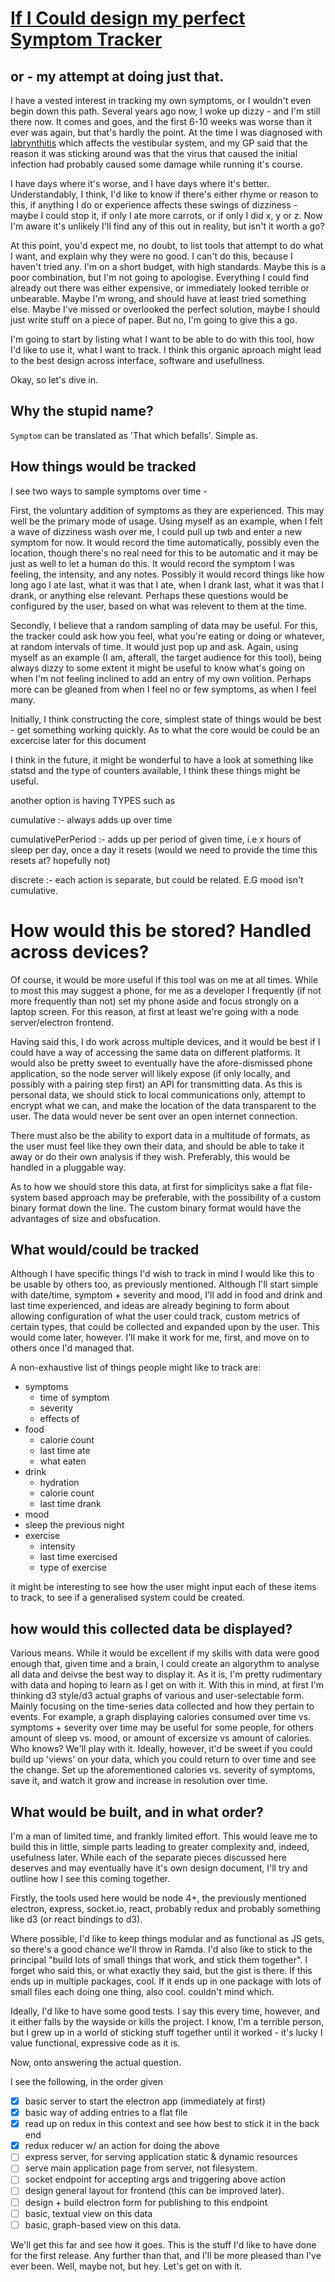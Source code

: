 # [If I Could design my perfect Symptom Tracker](http://apievangelist.com/2014/06/25/if-i-could-design-my-perfect-api-design-editor/)
## or - my attempt at doing just that.

I have a vested interest in tracking my own symptoms, or I wouldn't even begin down this path. Several years ago now, I woke up dizzy - and I'm still there now. It comes and goes, and the first 6-10 weeks was worse than it ever was again, but that's hardly the point. At the time I was diagnosed with [labrynthitis](https://en.wikipedia.org/wiki/Labyrinthitis?oldformat=true) which affects the vestibular system, and my GP said that the reason it was sticking around was that the virus that caused the initial infection had probably caused some damage while running it's course.

I have days where it's worse, and I have days where it's better. Understandably, I think, I'd like to know if there's either rhyme or reason to this, if anything I do or experience affects these swings of dizziness - maybe I could stop it, if only I ate more carrots, or if only I did x, y or z. Now I'm aware it's unlikely I'll find any of this out in reality, but isn't it worth a go?

At this point, you'd expect me, no doubt, to list tools that attempt to do what I want, and explain why they were no good. I can't do this, because I haven't tried any. I'm on a short budget, with high standards. Maybe this is a poor combination, but I'm not going to apologise. Everything I could find already out there was either expensive, or immediately looked terrible or unbearable. Maybe I'm wrong, and should have at least tried something else. Maybe I've missed or overlooked the perfect solution, maybe I should just write stuff on a piece of paper. But no, I'm going to give this a go.

I'm going to start by listing what I want to be able to do with this tool, how I'd like to use it, what I want to track. I think this organic aproach might lead to the best design across interface, software and usefullness. 

Okay, so let's dive in.

## Why the stupid name?

`Symptom` can be translated as 'That which befalls'. Simple as.

## How things would be tracked


I see two ways to sample symptoms over time -

First, the voluntary addition of symptoms as they are experienced. This may well be the primary mode of usage. Using myself as an example, when I felt a wave of dizziness wash over me, I could pull up twb and enter a new symptom for now. It would record the time automatically, possibly even the location, though there's no real need for this to be automatic and it may be just as well to let a human do this. It would record the symptom I was feeling, the intensity, and any notes. Possibly it would record things like how long ago I ate last, what it was that I ate, when I drank last, what it was that I drank, or anything else relevant. Perhaps these questions would be configured by the user, based on what was relevent to them at the time.

Secondly, I believe that a random sampling of data may be useful. For this, the tracker could ask how you feel, what you're eating or doing or whatever, at random intervals of time. It would just pop up and ask. Again, using myself as an example (I am, afterall, the target audience for this tool), being always dizzy to some extent it might be useful to know what's going on when I'm not feeling inclined to add an entry of my own volition. Perhaps more can be gleaned from when I feel no or few symptoms, as when I feel many.

Initially, I think constructing the core, simplest state of things would be best - get something working quickly. As to what the core would be could be an excercise later for this document

I think in the future, it might be wonderful to have a look at something like statsd and the type of counters available, I think these things might be useful.

another option is having TYPES such as

cumulative :- always adds up over time

cumulativePerPeriod :- adds up per period of given time, i.e x hours of sleep per day, once a day it resets (would we need to provide the time this resets at? hopefully not)

discrete :- each action is separate, but could be related. E.G mood isn't cumulative.

# How would this be stored? Handled across devices?

Of course, it would be more useful if this tool was on me at all times. While to most this may suggest a phone, for me as a developer I frequently (if not more frequently than not) set my phone aside and focus strongly on a laptop screen. For this reason, at first at least we're going with a node server/electron frontend.

Having said this, I do work across multiple devices, and it would be best if I could have a way of accessing the same data on different platforms. It would also be pretty sweet to eventually have the afore-dismissed phone application, so the node server will likely expose (if only locally, and possibly with a pairing step first) an API for transmitting data. As this is personal data, we should stick to local communications only, attempt to encrypt what we can, and make the location of the data transparent to the user. The data would never be sent over an open internet connection.

There must also be the ability to export data in a multitude of formats, as the user must feel like they own their data, and should be able to take it away or do their own analysis if they wish. Preferably, this would be handled in a pluggable way.

As to how we should store this data, at first for simplicitys sake a flat file-system based approach may be preferable, with the possibility of a custom binary format down the line. The custom binary format would have the advantages of size and obsfucation.

## What would/could be tracked

Although I have specific things I'd wish to track in mind I would like this to be usable by others too, as previously mentioned. Although I'll start simple with date/time, symptom + severity and mood, I'll add in food and drink and last time experienced, and ideas are already begining to form about allowing configuration of what the user could track, custom metrics of certain types, that could be collected and expanded upon by the user. This would come later, however. I'll make it work for me, first, and move on to others once I'd managed that.

A non-exhaustive list of things people might like to track are:

* symptoms
	* time of symptom
	* severity
	* effects of
* food
	* calorie count
	* last time ate
	* what eaten
* drink
	* hydration
	* calorie count
	* last time drank
* mood
* sleep the previous night
* exercise
	* intensity
	* last time exercised
	* type of exercise

	
it might be interesting to see how the user might input each of these items to track, to see if a generalised system could be created.

## how would this collected data be displayed?

Various means. While it would be excellent if my skills with data were good enough that, given time and a brain, I could create an algorythm to analyse all data and deivse the best way to display it. As it is, I'm pretty rudimentary with data and hoping to learn as I get on with it. With this in mind, at first I'm thinking d3 style/d3 actual graphs of various and user-selectable form. Mainly focusing on the time-series data collected and how they pertain to events. For example, a graph displaying calories consumed over time vs. symptoms + severity over time may be useful for some people, for others amount of sleep vs. mood, or amount of excersize vs amount of calories. Who knows? We'll play with it. Ideally, however, it'd be sweet if you could build up 'views' on your data, which you could return to over time and see the change. Set up the aforementioned calories vs. severity of symptoms, save it, and watch it grow and increase in resolution over time.

## What would be built, and in what order?

I'm a man of limited time, and frankly limited effort. This would leave me to build this in little, simple parts leading to greater complexity and, indeed, usefulness later. While each of the separate pieces discussed here deserves and may eventually have it's own design document, I'll try and outline how I see this coming together.

Firstly, the tools used here would be node 4+, the previously mentioned electron, express, socket.io, react, probably redux and probably something like d3 (or react bindings to d3).

Where possible, I'd like to keep things modular and as functional as JS gets, so there's a good chance we'll throw in Ramda. I'd also like to stick to the principal "build lots of small things that work, and stick them together". I forget who said this, or what exactly they said, but the gist is there. If this ends up in multiple packages, cool. If it ends up in one package with lots of small files each doing one thing, also cool. couldn't mind which.

Ideally, I'd like to have some good tests. I say this every time, however, and it either falls by the wayside or kills the project. I know, I'm a terrible person, but I grew up in a world of sticking stuff together until it worked - it's lucky I value functional, expressive code as it is.

Now, onto answering the actual question.

I see the following, in the order given

* [x] basic server to start the electron app (immediately at first)
* [x] basic way of adding entries to a flat file
* [x] read up on redux in this context and see how best to stick it in the back end
* [x] redux reducer w/ an action for doing the above
* [ ] express server, for serving application static & dynamic resources
* [ ] serve main application page from server, not filesystem.
* [ ] socket endpoint for accepting args and triggering above action
* [ ] design general layout for frontend (this can be improved later).
* [ ] design + build electron form for publishing to this endpoint
* [ ] basic, textual view on this data
* [ ] basic, graph-based view on this data.

We'll get this far and see how it goes. This is the stuff I'd like to have done for the first release. Any further than that, and I'll be more pleased than I've ever been. Well, maybe not, but hey. Let's get on with it.